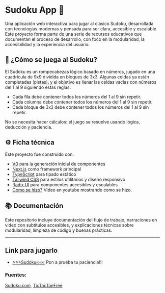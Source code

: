 # Sudoku App 🧩

Una aplicación web interactiva para jugar al clásico Sudoku, desarrollada con tecnologías modernas y pensada para ser clara, accesible y escalable. Este proyecto forma parte de una serie de recursos educativos que documentan el proceso de desarrollo, con foco en la modularidad, la accesibilidad y la experiencia del usuario.

## 🧠 ¿Cómo se juega al Sudoku?

El Sudoku es un rompecabezas lógico basado en números, jugado en una cuadrícula de 9x9 dividida en bloques de 3x3. Algunas celdas ya están completadas (pistas), y el objetivo es llenar las celdas vacías con números del 1 al 9 siguiendo estas reglas:

- Cada fila debe contener todos los números del 1 al 9 sin repetir.
- Cada columna debe contener todos los números del 1 al 9 sin repetir.
- Cada bloque de 3x3 debe contener todos los números del 1 al 9 sin repetir.

No se necesita hacer cálculos: el juego se resuelve usando lógica, deducción y paciencia.

## ⚙️ Ficha técnica

Este proyecto fue construido con:

- [V0](https://v0.dev) para la generación inicial de componentes
- [Next.js](https://nextjs.org) como framework principal
- [TypeScript](https://www.typescriptlang.org) para tipado estático
- [Tailwind CSS](https://tailwindcss.com) para estilos utilitarios y diseño responsivo
- [Radix UI](https://www.radix-ui.com) para componentes accesibles y escalables
- [Como se hizo?](https://www.youtube.com/watch?v=W7B51La23VE&t=17s) Video en youtube mostrando como se hizo.
## 📚 Documentación

Este repositorio incluye documentación del flujo de trabajo, narraciones en video con subtítulos accesibles, y explicaciones técnicas sobre modularidad, limpieza de código y buenas prácticas.

---

## Link para jugarlo

- [>>>Sudoku<<<](https://sudoku.edelbyte.com.ar/) Pon a prueba tu paciencia!!!

### Fuentes: 

[Sudoku.com](https://sudoku.com/es/como-jugar/reglas-de-sudoku-para-principiantes/), [TicTacToeFree](https://tictactoefree.com/es/sudoku/reglas)
